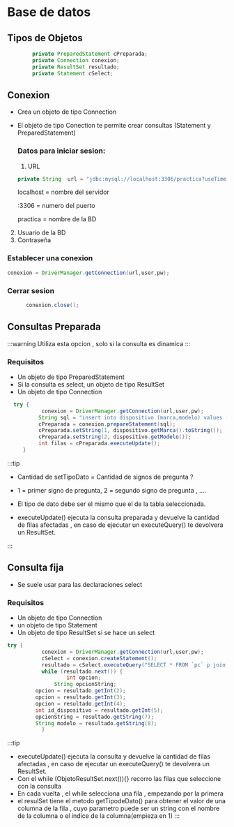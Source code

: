 # Base de datos 


## Tipos de Objetos 
```java
	    private PreparedStatement cPreparada;
		private Connection conexion;
		private ResultSet resultado;
		private Statement cSelect;
```

## Conexion 
 - Crea un objeto de tipo Connection 
 - El objeto de tipo Conection te permite crear consultas (Statement y PreparedStatement)
  
   ### Datos para iniciar sesion:

   1. URL
    ```js
    private String  url = "jdbc:mysql://localhost:3306/practica?useTimezone=true&serverTimezone=UTC";
    ```
    localhost = nombre del servidor 

    :3306 = numero del puerto 

    practica = nombre de la BD
     
  2. Usuario de la BD
  3. Contraseña

  

   ### Establecer una conexion 
   
  ```java
  conexion = DriverManager.getConnection(url,user,pw);
  ```
### Cerrar sesion

  ```java
    	conexion.close();
  ```
  ## Consultas Preparada

   :::warning 
   Utiliza esta opcion , solo si la consulta es dinamica 
   :::

   ### Requisitos
  - Un objeto de tipo PreparedStatement
  - Si la consulta es select, un objeto de tipo ResultSet
  - Un objeto de tipo Connection

  ```java
  	try {
			 conexion = DriverManager.getConnection(url,user,pw);
			String sql = "insert into dispositivo (marca,modelo) values (? , ?);";
			cPreparada = conexion.prepareStatement(sql);
			cPreparada.setString(1, dispositivo.getMarca().toString());
			cPreparada.setString(2, dispositivo.getModelo());
			int filas = cPreparada.executeUpdate();
       }
  ```

 :::tip
- Cantidad de setTipoDato = Cantidad de signos de pregunta ? 

 - 1 = primer signo de pregunta, 2 = segundo signo de pregunta , ....
 - El tipo de dato debe ser el mismo que el de la tabla seleccionada.

 - executeUpdate() ejecuta la consulta preparada y devuelve la cantidad de filas afectadas , en caso de ejecutar un executeQuery() te devolvera un ResultSet.




 :::

 ## Consulta fija
 - Se suele usar para las declaraciones select

 ### Requisitos 
 - Un objeto de tipo Connection 
 - un objeto de tipo Statement
 - Un objeto de tipo ResultSet si se hace un select


 ```java
 try {
			conexion = DriverManager.getConnection(url,user,pw);
			cSelect = conexion.createStatement();
			resultado = cSelect.executeQuery("SELECT * FROM `pc` p join dispositivo  d on (p.id_dispositivo = d.id_dispositivo);");
			while (resultado.next()) {
                	int opcion;
				String opcionString;
          opcion = resultado.getInt(2);
	      opcion = resultado.getInt(3);
    	  opcion = resultado.getInt(4);
          int id_dispositivo = resultado.getInt(5);
		  opcionString = resultado.getString(7);
	      String modelo = resultado.getString(8);
            }
 ```

 :::tip 
- executeUpdate() ejecuta la consulta  y devuelve la cantidad de filas afectadas , en caso de ejecutar un executeQuery() te devolvera un ResultSet.
- Con el while (ObjetoResultSet.next()){} recorro las filas que seleccione con la consulta
- En cada vuelta , el while selecciona una fila  , empezando por la primera
- el resulSet tiene el metodo getTipodeDato() para obtener el valor de una columna de la fila ,  cuyo parametro puede ser un string con el nombre de la columna o el indice de la columna(empieza en 1)
 :::

 
